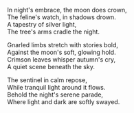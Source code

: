 In night's embrace, the moon does crown,<br>
The feline's watch, in shadows drown.<br>
A tapestry of silver light,<br>
The tree's arms cradle the night.


Gnarled limbs stretch with stories bold,<br>
Against the moon's soft, glowing hold.<br>
Crimson leaves whisper autumn's cry,<br>
A quiet scene beneath the sky.


The sentinel in calm repose,<br>
While tranquil light around it flows.<br>
Behold the night's serene parade,<br>
Where light and dark are softly swayed.<br>

